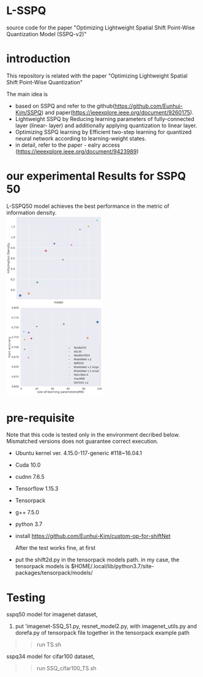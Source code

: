 # L-SSPQ
source code for the paper "Optimizing Lightweight Spatial Shift Point-Wise Quantization Model (SSPQ-v2)"

# introduction
This repository is related with the paper "Optimizing Lightweight Spatial Shift Point-Wise Quantization"

The main idea is
 - based on SSPQ and refer to the github(https://github.com/Eunhui-Kim/SSPQ) and paper(https://ieeexplore.ieee.org/document/9260175).
 - Lightweight SSPQ by
   Reducing learning parameters of fully-connected layer (linear- layer) and additionally applying quantization to linear layer.
 - Optimizing SSPQ learning by
   Efficient two-step learning for quantized neural network according to learning-weight states.
 - in detail, refer to the paper - ealry access (https://ieeexplore.ieee.org/document/9423989)
 
 
 
# our experimental Results for SSPQ 50 
L-SSPQ50 model achieves the best performance in the metric of information density.
<br>
<img width=50% height=50% src="https://github.com/Eunhui-Kim/L-SSPQ/blob/main/Information%20Density%200114.png" ></img>
<img width=50% height=50% src="https://github.com/Eunhui-Kim/L-SSPQ/blob/main/MB_accuracy%200114.png" ></img>
<br>
 
# pre-requisite
Note that this code is tested only in the environment decribed below. Mismatched versions does not guarantee correct execution.

 - Ubuntu kernel ver. 4.15.0-117-generic #118~16.04.1
 - Cuda 10.0
 - cudnn 7.6.5
 - Tensorflow 1.15.3
 - Tensorpack 
 - g++ 7.5.0
 - python 3.7
 - install https://github.com/Eunhui-Kim/custom-op-for-shiftNet
   
   After the test works fine, at first 
   
 - put the shift2d.py in the tensorpack models path.
   in my case, the tensorpack models is
   $HOME/.local/lib/python3.7/site-packages/tensorpack/models/

# Testing
  sspq50 model for imagenet dataset, 
  1) put 'imagenet-SSQ_S1.py, resnet_model2.py, with imagenet_utils.py and dorefa.py of tensorpack file together in the tensorpack example path
  >> run TS.sh
  
  sspq34 model for cifar100 dataset, 
  >> run SSQ_cifar100_TS.sh
  

